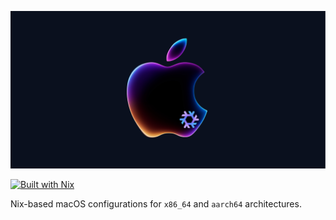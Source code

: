 ![banner](github-banner.png)

[![Built with Nix](https://img.shields.io/badge/Built_with-nix--darwin-43329C.svg?style=flat&logo=nixos&logoColor=white&label=macOS%20by&labelColor=5277C3&suffix=nix-darwin)](https://nixos.org/)

Nix-based macOS configurations for `x86_64` and `aarch64` architectures.
